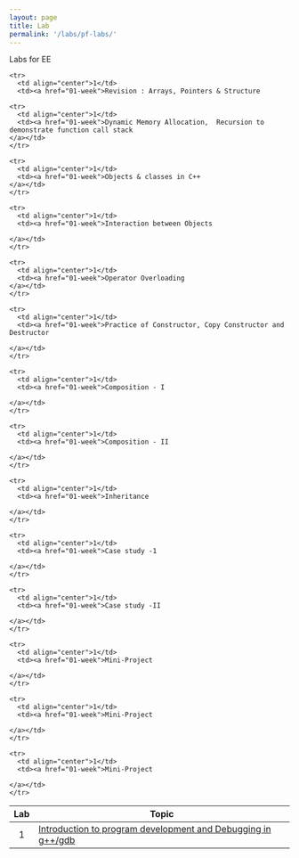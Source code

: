 ```yaml
---
layout: page
title: Lab
permalink: '/labs/pf-labs/'
---
```




Labs for EE

<table>
  <thead>
    <tr>
      <th>Lab</th>
      <th>Topic</th>
    </tr>
  </thead>
  <tbody>
    <tr>
      <td align="center">1</td>
      <td><a href="01-week">Introduction to program development and Debugging  in g++/gdb
</a></td>
    </tr>

    <tr>
      <td align="center">1</td>
      <td><a href="01-week">Revision : Arrays, Pointers & Structure
</a></td>
    </tr>

    <tr>
      <td align="center">1</td>
      <td><a href="01-week">Dynamic Memory Allocation,  Recursion to demonstrate function call stack
    </a></td>
    </tr>

    <tr>
      <td align="center">1</td>
      <td><a href="01-week">Objects & classes in C++
    </a></td>
    </tr>

    <tr>
      <td align="center">1</td>
      <td><a href="01-week">Interaction between Objects

    </a></td>
    </tr>

    <tr>
      <td align="center">1</td>
      <td><a href="01-week">Operator Overloading
    </a></td>
    </tr>

    <tr>
      <td align="center">1</td>
      <td><a href="01-week">Practice of Constructor, Copy Constructor and Destructor

    </a></td>
    </tr>

    <tr>
      <td align="center">1</td>
      <td><a href="01-week">Composition - I

    </a></td>
    </tr>

    <tr>
      <td align="center">1</td>
      <td><a href="01-week">Composition - II

    </a></td>
    </tr>

    <tr>
      <td align="center">1</td>
      <td><a href="01-week">Inheritance

    </a></td>
    </tr>

    <tr>
      <td align="center">1</td>
      <td><a href="01-week">Case study -1

    </a></td>
    </tr>

    <tr>
      <td align="center">1</td>
      <td><a href="01-week">Case study -II

    </a></td>
    </tr>

    <tr>
      <td align="center">1</td>
      <td><a href="01-week">Mini-Project

    </a></td>
    </tr>

    <tr>
      <td align="center">1</td>
      <td><a href="01-week">Mini-Project

    </a></td>
    </tr>

    <tr>
      <td align="center">1</td>
      <td><a href="01-week">Mini-Project

    </a></td>
    </tr>


  </tbody>
</table>
